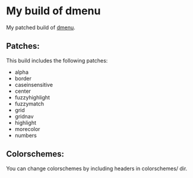 # My build of dmenu

My patched build of [dmenu](https://dmenu.suckless.org/). 

## Patches:

This build includes the following patches:

- alpha
- border
- caseinsensitive
- center
- fuzzyhighlight
- fuzzymatch
- grid
- gridnav
- highlight
- morecolor
- numbers

## Colorschemes:

You can change colorschemes by including headers in colorschemes/ dir.


